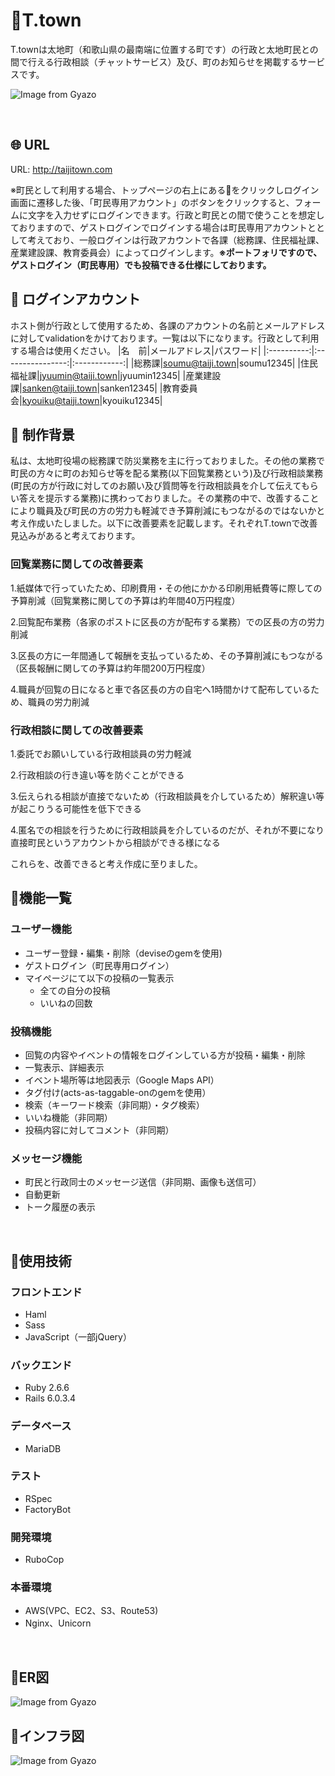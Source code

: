 # :whale2:T.town
T.townは太地町（和歌山県の最南端に位置する町です）の行政と太地町民との間で行える行政相談（チャットサービス）及び、町のお知らせを掲載するサービスです。

![Image from Gyazo](https://i.gyazo.com/0c57dcad8d5accd5ea80aca6a68501d2.jpg)

<br />

## :globe_with_meridians: URL
URL: http://taijitown.com

※町民として利用する場合、トップページの右上にある:bust_in_silhouette:をクリックしログイン画面に遷移した後、「町民専用アカウント」のボタンをクリックすると、フォームに文字を入力せずにログインできます。行政と町民との間で使うことを想定しておりますので、ゲストログインでログインする場合は町民専用アカウントととして考えており、一般ログインは行政アカウントで各課（総務課、住民福祉課、産業建設課、教育委員会）によってログインします。<strong>※ポートフォリですので、ゲストログイン（町民専用）でも投稿できる仕様にしております。</strong>

## :bust_in_silhouette: ログインアカウント
ホスト側が行政として使用するため、各課のアカウントの名前とメールアドレスに対してvalidationをかけております。一覧は以下になります。行政として利用する場合は使用ください。
|名　前|メールアドレス|パスワード|
|:----------:|:----------------:|:------------:|
|総務課|soumu@taiji.town|soumu12345|
|住民福祉課|jyuumin@taiji.town|jyuumin12345|
|産業建設課|sanken@taiji.town|sanken12345|
|教育委員会|kyouiku@taiji.town|kyouiku12345|

## :thought_balloon: 制作背景
私は、太地町役場の総務課で防災業務を主に行っておりました。その他の業務で町民の方々に町のお知らせ等を配る業務(以下回覧業務という)及び行政相談業務(町民の方が行政に対してのお願い及び質問等を行政相談員を介して伝えてもらい答えを提示する業務)に携わっておりました。その業務の中で、改善することにより職員及び町民の方の労力も軽減でき予算削減にもつながるのではないかと考え作成いたしました。以下に改善要素を記載します。それぞれT.townで改善見込みがあると考えております。
### 回覧業務に関しての改善要素
<p>1.紙媒体で行っていたため、印刷費用・その他にかかる印刷用紙費等に際しての予算削減（回覧業務に関しての予算は約年間40万円程度）</p>
<p>2.回覧配布業務（各家のポストに区長の方が配布する業務）での区長の方の労力削減</p>
<p>3.区長の方に一年間通して報酬を支払っているため、その予算削減にもつながる（区長報酬に関しての予算は約年間200万円程度）</p>
<p>4.職員が回覧の日になると車で各区長の方の自宅へ1時間かけて配布しているため、職員の労力削減</p>

### 行政相談に関しての改善要素
<p>1.委託でお願いしている行政相談員の労力軽減</p>
<p>2.行政相談の行き違い等を防ぐことができる</p>
<p>3.伝えられる相談が直接でないため（行政相談員を介しているため）解釈違い等が起こりうる可能性を低下できる</p>
<p>4.匿名での相談を行うために行政相談員を介しているのだが、それが不要になり直接町民というアカウントから相談ができる様になる</p>
これらを、改善できると考え作成に至りました。


## :green_book:機能一覧

### ユーザー機能
- ユーザー登録・編集・削除（deviseのgemを使用)
- ゲストログイン（町民専用ログイン）
- マイページにて以下の投稿の一覧表示
  - 全ての自分の投稿
  - いいねの回数

### 投稿機能
- 回覧の内容やイベントの情報をログインしている方が投稿・編集・削除
- 一覧表示、詳細表示
- イベント場所等は地図表示（Google Maps API）
- タグ付け(acts-as-taggable-onのgemを使用）
- 検索（キーワード検索（非同期）・タグ検索）
- いいね機能（非同期）
- 投稿内容に対してコメント（非同期）

### メッセージ機能
- 町民と行政同士のメッセージ送信（非同期、画像も送信可）
- 自動更新
- トーク履歴の表示


<br />

## :notebook:使用技術
### フロントエンド
- Haml
- Sass
- JavaScript（一部jQuery）

### バックエンド
- Ruby 2.6.6  
- Rails 6.0.3.4

### データベース
- MariaDB  

### テスト
- RSpec
- FactoryBot

### 開発環境
- RuboCop

### 本番環境
- AWS(VPC、EC2、S3、Route53) 
- Nginx、Unicorn

<br />

## :closed_book:ER図
![Image from Gyazo](https://i.gyazo.com/ab5438d5405ef6e6fece172122a48ca6.png)


## :orange_book:インフラ図
![Image from Gyazo](https://i.gyazo.com/afbb6850269c97204b8b4a81db1a53dc.png)
